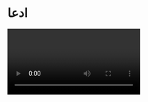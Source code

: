 # ادعا

<video src="./claim.mp4" controls>

<!-- 
این کامنت رو در فایل اچ تی ام ال نزار
خلاصه محتوای ویدیو : هیچ قران کامل با 114 سوره از قرن اول اسلام وجود نداره و یا حتی میشه گفت در 200 سال اول اسلام یک نسخه از قرآن وجود نداره
 -->

# جواب 

<img src="./evidence/1.jpg" alt="قرآن توپ قاپی">

قرآن توپ قاپی نسخه مکتوب از قرن یکم هجری زمان خلافت عثمان بن عفان که در موزه توپ قابی ترکیه نگهداری میشه حاوی 114 سوره است و با قرآن امروزی کلمه به کلمه یکسانه
نه کلمه ای کم داره و نه کلمه ای اضافه داره فقط چندتا از صفحاتش به خاطر گذر زمان آسیب دیدن 

پروفسور گرگور شولر شرق شناس و پژوهشگر برجسته سوئیسی در کتاب سنت شفاهی و مکتوب در اسلام میگه

<div class="img-block">
    <img src="./evidence/2.jpg" alt="پروفسور گرگور شولر">
    <img src="./evidence/3.jpg" alt="کتاب سنت شفاهی و مکتوب در اسلام">
</div>

قرآن توپ قابی نسخه کاملی از قرآن است که در زمان خلافت خلیفه سوم مسلمانان جمع آوری شده و کاملا منطبق با قرآن امروزیه

**قرآن سمرقند :**

<img src="./evidence/5.jpg" alt="قرآن سمرقند">

**قرآن صنعا :**

<img src="./evidence/6.jpg" alt="قرآن صنعا">

**قرآن بیرمنگام :**

<img src="./evidence/7.jpg" alt="قرآن بیرمنگام">

همه این نسخه ها دقیقا با قرآنی که امروزه مسلمانان در دست دارند یکیه 
اما در طول زمان دچار آسیب شدند و در بعضی از نسخه ها فقط بخش هایی از اونها باقی موندن 

<div class="img-block">
    <img src="./evidence/8.gif" alt="گذر زمان">
</div>

و نسخه هایی که بخضی از اون باقی مونده دلیلی بر ناقض بودن کل قرآن نیست 
و نکته مهم اینه که در در همه این نسخه ها ترتیب سوره ها و آیات دقیقا باهم برابره

اگر قرآن در 200 سال اول کامل نبوده پس اختلاف نسخه ای باید رایج می بود  مثل تورات و انجیل با چندین نسخه و با تفاوت های زیاد
اما قرآن رو در هر کجای دنیا بازکنی آیه اول سوره بقره میگه : **الم** و آیه اخر سوره ناس میگه : **من الجنت والناس**
و هیچ نسخه ای از قرآن کشف نشده که محتوای متفاوتی داشته باشه
آیا منطقیه که متنی با 200 سال نبودنش امروزه کلمه به کلمه در سراسر دنیا یکی باشه ؟

فرانسوا دروش در کتاب تحلیل نسخه های قرآنی میگه :

<div class="img-block">
    <img src="./evidence/9.jpg" alt="فرانسوا دروش">
    <img src="./evidence/10.jpg" alt="تحلیل نسخه های قرآنی">
</div>

#### متن قرآن از قرن اول هجری ثبت شده و نسخه های اولیه با متن امروزی تفاوتی ندارند

دیوید توماس استاد بازنشسته دانشگاه بیرمنگام در کتاب خودش به نام کتاب مقدس با قرآن میگه :

<div class="img-block">
    <img src="./evidence/11.jpg" alt="دیوید توماس">
</div>

شواهد تاریخی و نسخه های  کهن نشون میده که قرآنی که امروزه مسلمانان در دست دارند همون قرآنیه که از قرون اولیه توسط پیامبر اسلام ارائه شده

پس وقتی یک نسخه قرآن از 1400 سال پیش با قرآن امروز دقیقا یکیه دیگه ادعای نبودن قرآن کامل یه بازی تبلیغاتیه